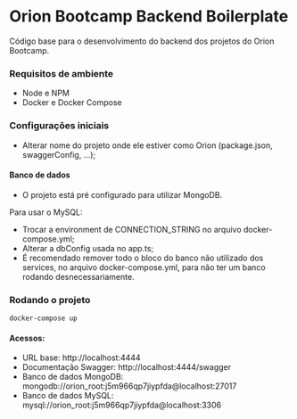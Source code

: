 # Orion Bootcamp Backend Boilerplate

Código base para o desenvolvimento do backend dos projetos do Orion Bootcamp.

### Requisitos de ambiente

- Node e NPM
- Docker e Docker Compose

### Configurações iniciais

- Alterar nome do projeto onde ele estiver como Orion (package.json, swaggerConfig, ...);

#### Banco de dados

- O projeto está pré configurado para utilizar MongoDB.

Para usar o MySQL:

- Trocar a environment de CONNECTION_STRING no arquivo docker-compose.yml;
- Alterar a dbConfig usada no app.ts;
- É recomendado remover todo o bloco do banco não utilizado dos services, no arquivo docker-compose.yml, para não ter um banco rodando desnecessariamente.

### Rodando o projeto

`docker-compose up`

#### Acessos:

- URL base: http://localhost:4444
- Documentação Swagger: http://localhost:4444/swagger
- Banco de dados MongoDB: mongodb://orion_root:j5m966qp7jiypfda@localhost:27017
- Banco de dados MySQL: mysql://orion_root:j5m966qp7jiypfda@localhost:3306
